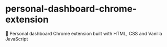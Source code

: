 # personal-dashboard-chrome-extension
🎯 Personal dashboard Chrome extension built with HTML, CSS and Vanilla JavaScript
